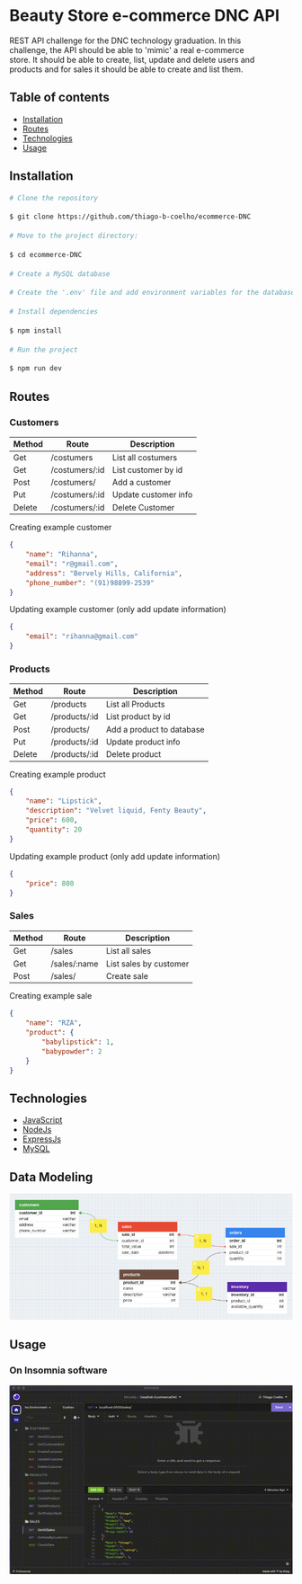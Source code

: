 # Beauty Store e-commerce DNC API
REST API challenge for the DNC technology graduation. In this </br>
challenge, the API should be able to 'mimic' a real e-commerce </br>
store. It should be able to create, list, update and delete users and </br>
products and for sales it should be able to create and list them.

## Table of contents

- [Installation](#installation)
- [Routes](#routes)
- [Technologies](#technologies)
- [Usage](#usage)

## Installation

```bash
# Clone the repository

$ git clone https://github.com/thiago-b-coelho/ecommerce-DNC

# Move to the project directory:

$ cd ecommerce-DNC

# Create a MySQL database

# Create the '.env' file and add environment variables for the database connection

# Install dependencies

$ npm install

# Run the project

$ npm run dev
```

## Routes

### Customers

| Method      | Route              | Description          |
|-------------|--------------------|----------------------|
| Get         |/costumers          | List all costumers   |
| Get         |/costumers/:id      | List customer by id  |
| Post        |/costumers/         | Add a customer       |
| Put         |/costumers/:id      | Update customer info |
| Delete      |/costumers/:id      | Delete Customer      |

Creating example customer
```json
{
	"name": "Rihanna",
	"email": "r@gmail.com",
	"address": "Bervely Hills, California",
	"phone_number": "(91)98899-2539"
}
```
Updating example customer (only add update information)
```json
{
	"email": "rihanna@gmail.com"
}
```


### Products

| Method      | Route               | Description               |
|-------------|---------------------|---------------------------|
| Get         | /products           | List all Products         |
| Get         | /products/:id       | List product by id        |
| Post        | /products/          | Add a product to database |
| Put         | /products/:id       | Update product info       |
| Delete      | /products/:id       | Delete product            |

Creating example product

```json
{
    "name": "Lipstick",
    "description": "Velvet liquid, Fenty Beauty",
    "price": 600,
    "quantity": 20
}
```
Updating example product (only add update information)
```json
{
	"price": 800
}
```

### Sales

| Method      |Route               | Description            |
|-------------|--------------------|------------------------|
| Get         | /sales             | List all sales         |
| Get         | /sales/:name       | List sales by customer |
| Post        | /sales/            | Create sale            |

Creating example sale

```json
{
	"name": "RZA",
	"product": {
		"babylipstick": 1,
        "babypowder": 2 
	}
}
```

## Technologies

- [JavaScript](https://devdocs.io/javascript/)
- [NodeJs](https://nodejs.org)
- [ExpressJs](https://expressjs.com)
- [MySQL](https://www.mysql.com/)

## Data Modeling

![Data Modeling](/public/assets/dataModeling.png)

## Usage

### On Insomnia software </br>
![img](/public/assets/customers.gif)
